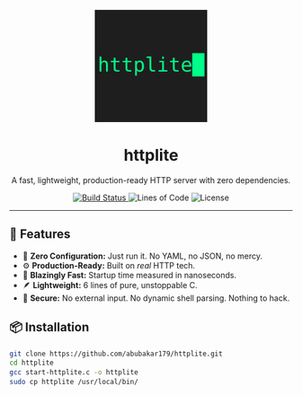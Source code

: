 <p align="center">
  <img src="https://raw.githubusercontent.com/abubakar179/httplite/main/logo.svg" width="200" alt="httplite logo" />
</p>

<h1 align="center">httplite</h1>

<p align="center">
  A fast, lightweight, production-ready HTTP server with zero dependencies.
</p>

<p align="center">
  <a href="https://github.com/abubakar179/httplite/actions">
    <img src="https://img.shields.io/github/actions/workflow/status/abubakar179/httplite/build.yml?branch=main&label=CI&style=flat-square" alt="Build Status">
  </a>
  <img src="https://img.shields.io/badge/LOC-6-blue?style=flat-square" alt="Lines of Code">
  <img src="https://img.shields.io/badge/License-MIT-green?style=flat-square" alt="License">
</p>

---

## 🚀 Features

- 🧠 **Zero Configuration:** Just run it. No YAML, no JSON, no mercy.
- ⚙️ **Production-Ready:** Built on *real* HTTP tech.
- 💨 **Blazingly Fast:** Startup time measured in nanoseconds.
- 🪶 **Lightweight:** 6 lines of pure, unstoppable C.
- 🔐 **Secure:** No external input. No dynamic shell parsing. Nothing to hack.

## 📦 Installation

```bash
git clone https://github.com/abubakar179/httplite.git
cd httplite
gcc start-httplite.c -o httplite
sudo cp httplite /usr/local/bin/
```

